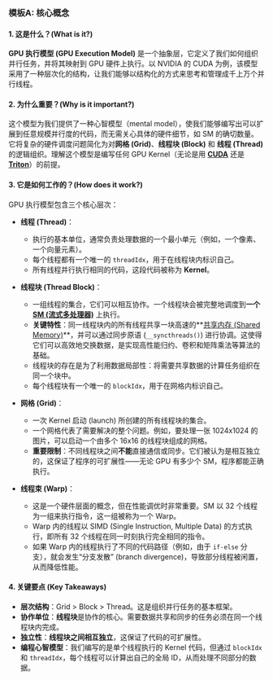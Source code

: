 ### 模板A: 核心概念

#### 1. 这是什么？(What is it?)
**GPU 执行模型 (GPU Execution Model)** 是一个抽象层，它定义了我们如何组织并行任务，并将其映射到 GPU 硬件上执行。以 NVIDIA 的 CUDA 为例，该模型采用了一种层次化的结构，让我们能够以结构化的方式来思考和管理成千上万个并行线程。

#### 2. 为什么重要？(Why is it important?)
这个模型为我们提供了一种心智模型（mental model），使我们能够编写出可以扩展到任意规模并行度的代码，而无需关心具体的硬件细节，如 SM 的确切数量。它将复杂的硬件调度问题简化为对**网格 (Grid)**、**线程块 (Block)** 和 **线程 (Thread)** 的逻辑组织。理解这个模型是编写任何 GPU Kernel（无论是用 **[CUDA](./Lecture6-CUDA.md)** 还是 **[Triton](./Lecture6-Triton.md)**）的前提。

#### 3. 它是如何工作的？(How does it work?)
GPU 执行模型包含三个核心层次：

*   **线程 (Thread)**：
    *   执行的基本单位，通常负责处理数据的一个最小单元（例如，一个像素、一个向量元素）。
    *   每个线程都有一个唯一的 `threadIdx`，用于在线程块内标识自己。
    *   所有线程并行执行相同的代码，这段代码被称为 **Kernel**。

*   **线程块 (Thread Block)**：
    *   一组线程的集合，它们可以相互协作。一个线程块会被完整地调度到**一个** **[SM (流式多处理器)](./Lecture6-GPU-Architecture.md)** 上执行。
    *   **关键特性**：同一线程块内的所有线程共享一块高速的**[共享内存 (Shared Memory)](./Lecture6-Shared-Memory.md)**，并可以通过同步原语 (`__syncthreads()`) 进行协调。这使得它们可以高效地交换数据，是实现高性能归约、卷积和矩阵乘法等算法的基础。
    *   线程块的存在是为了利用数据局部性：将需要共享数据的计算任务组织在同一个块中。
    *   每个线程块有一个唯一的 `blockIdx`，用于在网格内标识自己。

*   **网格 (Grid)**：
    *   一次 Kernel 启动 (launch) 所创建的所有线程块的集合。
    *   一个网格代表了需要解决的整个问题。例如，要处理一张 1024x1024 的图片，可以启动一个由多个 16x16 的线程块组成的网格。
    *   **重要限制**：不同线程块之间**不能**直接通信或同步。它们被认为是相互独立的，这保证了程序的可扩展性——无论 GPU 有多少个 SM，程序都能正确执行。

*   **线程束 (Warp)**：
    *   这是一个硬件层面的概念，但在性能调优时非常重要。SM 以 32 个线程为一组来执行指令，这一组被称为一个 Warp。
    *   Warp 内的线程以 SIMD (Single Instruction, Multiple Data) 的方式执行，即所有 32 个线程在同一时刻执行完全相同的指令。
    *   如果 Warp 内的线程执行了不同的代码路径（例如，由于 `if-else` 分支），就会发生“分支发散” (branch divergence)，导致部分线程被闲置，从而降低性能。

#### 4. 关键要点 (Key Takeaways)
*   **层次结构**：Grid > Block > Thread。这是组织并行任务的基本框架。
*   **协作单位**：**线程块**是协作的核心。需要数据共享和同步的任务必须在同一个线程块内完成。
*   **独立性**：**线程块之间相互独立**，这保证了代码的可扩展性。
*   **编程心智模型**：我们编写的是单个线程执行的 Kernel 代码，但通过 `blockIdx` 和 `threadIdx`，每个线程可以计算出自己的全局 ID，从而处理不同部分的数据。
